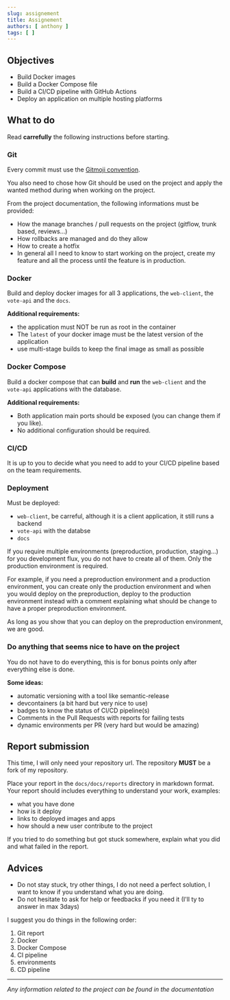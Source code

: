 ```yaml
---
slug: assignement
title: Assignement
authors: [ anthony ]
tags: [ ]
---
```


## Objectives

- Build Docker images
- Build a Docker Compose file
- Build a CI/CD pipeline with GitHub Actions
- Deploy an application on multiple hosting platforms

## What to do

Read **carrefully** the following instructions before starting.

### Git

Every commit must use the [Gitmoji convention](https://gitmoji.dev/specification).

You also need to chose how Git should be used on the project and apply the wanted method during when working on the
project.

From the project documentation, the following informations must be provided:

- How the manage branches / pull requests on the project (gitflow, trunk based, reviews...)
- How rollbacks are managed and do they allow
- How to create a hotfix
- In general all I need to know to start working on the project, create my feature and all the process until the feature
  is in production.

### Docker

Build and deploy docker images for all 3 applications, the `web-client`, the `vote-api` and the `docs`.

**Additional requirements:**

- the application must NOT be run as root in the container
- The `latest` of your docker image must be the latest version of the application
- use multi-stage builds to keep the final image as small as possible

### Docker Compose

Build a docker compose that can **build** and **run** the `web-client` and the `vote-api` applications with the
database.

**Additional requirements:**

- Both application main ports should be exposed (you can change them if you like).
- No additional configuration should be required.

### CI/CD

It is up to you to decide what you need to add to your CI/CD pipeline based on the team requirements.

### Deployment

Must be deployed:

- `web-client`, be carreful, although it is a client application, it still runs a backend
- `vote-api` with the databse
- `docs`

If you require multiple environments (preproduction, production, staging...) for you development flux, you do not have
to create all of them.
Only the production environment is required.

For example, if you need a preproduction environment and a production environment, you can create only the production
environment and when you would deploy on the preproduction, deploy to the production environment instead with a comment
explaining what should be change to have a proper preproduction environment.

As long as you show that you can deploy on the preproduction environment, we are good.

### Do anything that seems nice to have on the project

You do not have to do everything, this is for bonus points only after everything else is done.

**Some ideas:**

- automatic versioning with a tool like semantic-release
- devcontainers (a bit hard but very nice to use)
- badges to know the status of CI/CD pipeline(s)
- Comments in the Pull Requests with reports for failing tests
- dynamic environments per PR (very hard but would be amazing)

## Report submission

This time, I will only need your repository url.
The repository **MUST** be a fork of my repository.

Place your report in the `docs/docs/reports` directory in markdown format.
Your report should includes everything to understand your work, examples:

- what you have done
- how is it deploy
- links to deployed images and apps
- how should a new user contribute to the project

If you tried to do something but got stuck somewhere, explain what you did and what failed in the report.

## Advices

- Do not stay stuck, try other things, I do not need a perfect solution, I want to know if you understand what you are
  doing.
- Do not hesitate to ask for help or feedbacks if you need it (I'll ty to answer in max 3days)

I suggest you do things in the following order:

1. Git report
2. Docker
3. Docker Compose
4. CI pipeline
5. environments
6. CD pipeline

---

*Any information related to the project can be found in the documentation*
